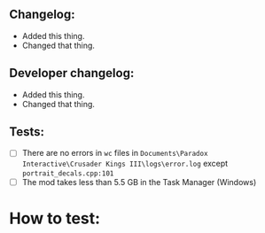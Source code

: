 <!--
A basic changelog, goes to patch notes of the next version, so should be as short and informative as possible.
-->
## Changelog:
- Added this thing.
- Changed that thing.

<!--
A changelog where you can describe more complicated things to other developers and testers.
-->
## Developer changelog:
- Added this thing.
- Changed that thing.

<!--
Before the merge, we recommend you to do these tests with your branch.
-->
## Tests:
- [ ] There are no errors in `wc` files in `Documents\Paradox Interactive\Crusader Kings III\logs\error.log` except `portrait_decals.cpp:101`
- [ ] The mod takes less than 5.5 GB in the Task Manager (Windows)

<!--
If you need to explain something to testers. Otherwise, delete this part.
-->
# How to test:
